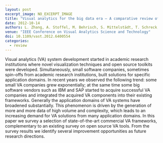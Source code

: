 ```yaml
---
layout: post
excerpt_image: NO_EXCERPT_IMAGE
title: "Visual analytics for the big data era — A comparative review of state-of-the-art commercial systems"
date: 2012-10-14
authors: L. Zhang, A. Stoffel, M. Behrisch, S. Mittelstädt, T. Schreck, R. Pompl, S. Weber, H. Last & D. Keim
venue: "IEEE Conference on Visual Analytics Science and Technology"
doi: 10.1109/vast.2012.6400554
categories:
  - review
---
```

Visual analytics (VA) system development started in academic research institutions where novel visualization techniques and open source toolkits were developed. Simultaneously, small software companies, sometimes spin-offs from academic research institutions, built solutions for specific application domains. In recent years we observed the following trend: some small VA companies grew exponentially; at the same time some big software vendors such as IBM and SAP started to acquire successful VA companies and integrated the acquired VA components into their existing frameworks. Generally the application domains of VA systems have broadened substantially. This phenomenon is driven by the generation of more and more data of high volume and complexity, which leads to an increasing demand for VA solutions from many application domains. In this paper we survey a selection of state-of-the-art commercial VA frameworks, complementary to an existing survey on open source VA tools. From the survey results we identify several improvement opportunities as future research directions.
